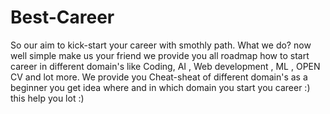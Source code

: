 # Best-Career
So our aim to kick-start your career with smothly path. What we do? now well simple make us your friend we provide you all roadmap how to start career in different domain's like Coding, AI , Web development , ML , OPEN CV and lot more. We provide you Cheat-sheat of different domain's as a beginner you get idea where and in which domain you start you career :) this help you lot :)
